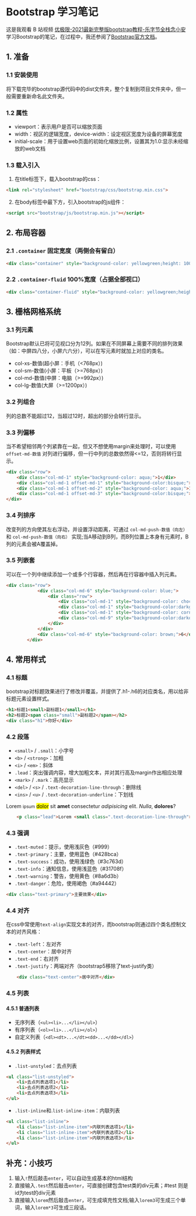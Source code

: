 <h1>Bootstrap 学习笔记</h1>

这是我观看 B 站视频 [优极限-2021最新完整版bootstrap教程-乐字节全栈念小安](https://www.bilibili.com/video/BV1TU4y1p7zU?spm_id_from=333.788.videopod.episodes&vd_source=1d1e1ee322fb5e86e15f95cb909ee1be) 学习Bootstrap的笔记，在过程中，我还参阅了[Bootstrap官方文档](https://getbootstrap.com/docs/5.3/getting-started/introduction/)。

## 1. 准备
### 1.1 安装使用
将下载完毕的bootstrap源代码中的dist文件夹，整个复制到项目文件夹中，但一般需要重新命名此文件夹。

### 1.2 <meta>属性
- viewport：表示用户是否可以缩放页面
- width：视区的逻辑宽度，device-width：设定视区宽度为设备的屏幕宽度
- initial-scale：用于设置web页面的初始化缩放比例，设置其为1.0:显示未经缩放的web文档 

### 1.3 载入引入
1. 在title标签下，载入bootstrap的css：<br/>
```html
<link rel="stylesheet" href="bootstrap/css/bootstrap.min.css">
```
2. 在body标签中最下方，引入bootstrap的js组件：<br/>
```html
<script src="bootstrap/js/bootstrap.min.js"></script>
```

## 2. 布局容器
### 2.1 `.container` 固定宽度（两侧会有留白）
```html
<div class="container" style="background-color: yellowgreen;height: 100px;">Lorem ipsum dolor sit amet consectetur adipisicing elit.</div>
```

### 2.2 `.container-fluid` 100%宽度（占据全部视口）
```html
<div class="container-fluid" style="background-color: yellowgreen;height: 100px;">Lorem ipsum dolor sit amet consectetur adipisicing elit.</div>
```

## 3. 栅格网格系统
### 3.1 列元素
Bootstrap默认已将可见视口分为12列。如果在不同屏幕上需要不同的排列效果（如：中屏四八分，小屏六六分），可以在写元素时就加上对应的类名。
- col-xs-数值(超小屏：手机（<768px）)
- col-sm-数值(小屏：平板（>=768px）)
- col-md-数值(中屏：电脑（>=992px）)
- col-lg-数值(大屏（>=1200px）)

### 3.2 列组合
列的总数不能超过12，当超过12时，超出的部分会转行显示。

### 3.3 列偏移
当不希望相邻两个列紧靠在一起，但又不想使用margin来处理时，可以使用`offset-md-数值` 对列进行偏移，但一行中列的总数依然得<=12，否则将转行显示。<br/>
```html
<div class="row">
    <div class="col-md-1" style="background-color: aqua;">1</div>
    <div class="col-md-1 offset-md-1" style="background-color:bisque;">1</div>
    <div class="col-md-1 offset-md-2" style="background-color: aqua;">1</div>
    <div class="col-md-1 offset-md-3" style="background-color:bisque;">1</div>
</div>
```

### 3.4 列排序
改变列的方向使其左右浮动，并设置浮动距离，可通过 `col-md-push-数值（向左）` 和 `col-md-push-数值（向右）` 实现;当A移动到B列，而B列位置上本身有元素时，B列的元素会被A覆盖掉。

### 3.5 列嵌套
可以在一个列中继续添加一个或多个行容器，然后再在行容器中插入列元素。<br/>
```html
<div class="row">
            <div class="col-md-6" style="background-color: blue;">
                <div class="row">
                    <div class="col-md-1" style="background-color: chocolate;">1</div>
                    <div class="col-md-1" style="background-color:darkgreen;">1</div>
                    <div class="col-md-1" style="background-color: cornflowerblue;">1</div>
                    <div class="col-md-9" style="background-color:darkorchid;">9</div>
                </div>
            </div>
            <div class="col-md-6" style="background-color: brown;">6</div>
        </div>
```

## 4. 常用样式
### 4.1 标题
bootstrap对标题效果进行了修改并覆盖，并提供了.h1-.h6的对应类名，用以给非标题元素设置样式。
```html
<h1>标题1<small>副标题1</small></h1>
<h2>标题2<span class="small">副标题2</span></h2>
<div class="h1">你好</div>
```

### 4.2 段落
- `<small>` / `.small`：小字号
- `<b>` / `<strong>`：加粗
- `<i>` / `<em>`：斜体
- `.lead`：突出强调内容，增大加粗文本，并对其行高及margin作出相应处理 
- `<mark>` / `.mark`：高亮显示
- `<del>` / `<s>` / `.text-decoration-line-through`：删除线
- `<ins>` / `<u>` / `.text-decoration-underline`：下划线
<p class="lead">Lorem <small class=".text-decoration-line-through">ipsum</small> <mark>dolor</mark> sit <b class="text-decoration-underline">amet</b> consectetur <i>adipisicing</i> elit. <em>Nulla</em>, <strong>dolores</strong>?</p>

```html
    <p class="lead">Lorem <small class=".text-decoration-line-through">ipsum</small> <mark>dolor</mark> sit <b class="text-decoration-underline">amet</b> consectetur <i>adipisicing</i> elit. <em>Nulla</em>, <strong>dolores</strong>?</p>
```

### 4.3 强调
- `.text-muted`：提示，使用浅灰色（#999）
- `.text-primary`：主要，使用蓝色（#428bca）
- `.text-success`：成功，使用浅绿色（#3c763d）
- `.text-info`：通知信息，使用浅蓝色（#31708f）
- `.text-warning`：警告，使用黄色（#8a6d3b）
- `.text-danger`：危险，使用褐色（#a94442）
```html
<div class="text-primary">主要效果</div>
```

### 4.4 对齐
在css中常使用`text-align`实现文本的对齐，而bootstrap则通过四个类名控制文本的对齐风格：
- `.text-left`：左对齐
- `.text-center`：居中对齐
- `.text-end`：右对齐
- `.text-justify`：两端对齐（bootstrap5移除了text-justify类）
```html
    <div class="text-center">居中对齐</div>
```

### 4.5 列表
#### 4.5.1 普通列表
- 无序列表（`<ul><li>...</li></ul>`）
- 有序列表（`<ol><li>...</li></ol>`）
- 自定义列表（`<dl><dt>...</dt><dd>...</dd></dl>`）

#### 4.5.2 列表样式
- `.list-unstyled`：去点列表
```html
<ul class="list-unstyled">
    <li>去点列表选项1</li>
    <li>去点列表选项2</li>
    <li>去点列表选项3</li>
</ul>
```
- `.list-inline`和.`list-inline-item`：内联列表
```html
<ul class="list-inline">
    <li class="list-inline-item">内联列表选项1</li>
    <li class="list-inline-item">内联列表选项2</li>
    <li class="list-inline-item">内联列表选项3</li>
</ul>
```

## 补充：小技巧
1. 输入`!`然后敲击`enter`，可以自动生成基本的html结构
2. 直接输入`.test`然后敲击`enter`，可直接创建包含test类的div元素；#test 则是id为test的div元素
3. 直接输入`lorem`然后敲击`enter`，可生成填充性文档;输入`lorem3`可生成三个单词，输入`lorem*3`可生成三段话。
